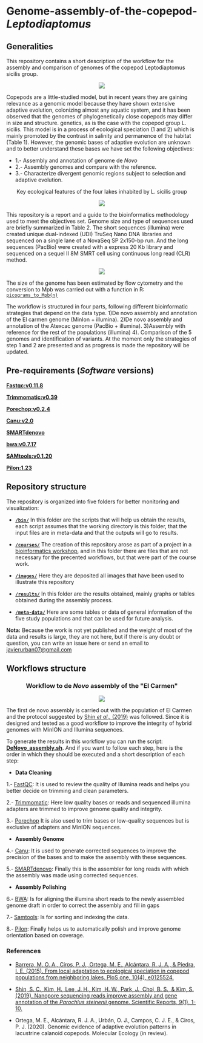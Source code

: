 # Genome-assembly-of-the-copepod-*Leptodiaptomus*

## Generalities

This repository contains a short description of the workflow for the assembly and comparison of genomes of the copepod Leptodiaptomus sicilis group.

<p align="center">
  <img src="/images/Leptodiaptomus sicilis group.png">
</p>

Copepods are a little-studied model, but in recent years they are gaining relevance as a genomic model because they have shown extensive adaptive evolution, colonizing almost any aquatic system, and it has been observed that the genomes of phylogenetically close copepods may differ in size and structure. genetics, as is the case with the copepod group L. sicilis. This model is in a process of ecological speciation (1 and 2) which is mainly promoted by the contrast in salinity and permanence of the habitat (Table 1). However, the genomic bases of adaptive evolution are unknown and to better understand these bases we have set the following objectives:

   + 1.- Assembly and annotation of genome de *Novo*
   + 2.- Assembly genomes and compare with the reference.
   + 3.- Characterize divergent genomic regions subject to selection and adaptive evolution.

<p align="center">Key ecological features of the four lakes inhabited by
L. sicilis group</p>

<p align="center">
  <img src="/images/Table1.png">
</p>

This repository is a report and a guide to the bioinformatics methodology used to meet the objectives set. Genome size and type of sequences used are briefly summarized in Table 2. The short sequences (illumina) were created unique dual-indexed (UDI) TruSeq Nano DNA libraries and sequenced on a single lane of a NovaSeq SP 2x150-bp run. And the long sequences (PacBio) were created with a express 20 Kb library and sequenced on a sequel II 8M SMRT cell using continuous long read (CLR) method.

<p align="center">
  <img src="/images/Table2.png">
</p>

The size of the genome has been estimated by flow cytometry and the conversion to Mpb was carried out with a function in R: [`picograms_to_Mpb(n)`](/bin/picograms_to_Mpb.R)

The workflow is structured in four parts, following different bioinformatic strategies that depend on the data type. 1)De novo assembly and annotation of the El carmen genome (MinIon + illumina). 2)De novo assembly and annotation of the Atexcac genome (PacBio + illumina). 3)Assembly with reference for the rest of the populations (illumina) 4). Comparison of the 5 genomes and identification of variants. At the moment only the strategies of step 1 and 2 are presented and as progress is made the repository will be updated.

## Pre-requirements (*Software* versions) 

[**Fastqc:v0.11.8**](https://hub.docker.com/layers/biocontainers/fastqc/v0.11.8dfsg-2-deb_cv1/images/sha256-9d41ec0bc4f413abe9e5290c91e3edfaa215fc47e8e11df18691cfa870df6d91?context=explore)

[**Trimmomatic:v0.39**](http://www.usadellab.org/cms/?page=trimmomatic)

[**Porechop:v0.2.4**](https://github.com/rrwick/Porechop)

[**Canu:v2.0**](https://github.com/marbl/canu/releases/tag/v2.0)

[**SMARTdenovo**](https://github.com/ruanjue/smartdenovo)

[**bwa:v0.7.17**](https://github.com/lh3/bwa)

[**SAMtools:v0.1.20**](http://www.htslib.org/)

[**Pilon:1.23**](https://github.com/broadinstitute/pilon/releases/)


## Repository structure

The repository is organized into five folders for better monitoring and visualization:

+ **[`/bin/`](/bin)** In this folder are the scripts that will help us obtain the results, each script assumes that the working directory is this folder, that the input files are in meta-data and that the outputs will go to results.

+ **[`/courses/`](/courses)** The creation of this repository arose as part of a project in a [bioinformatics workshop](https://github.com/AliciaMstt/TallerBioinf), and in this folder there are files that are not necessary for the precented workflows, but that were part of the course work.

+ **[`/images/`](/images)** Here they are deposited all images that have been used to illustrate this repository

+ **[`/results/`](/results)** In this folder are the results obtained, mainly graphs or tables obtained during the assembly process.

+ **[`/meta-data/`](/meta-data)** Here are some tables or data of general information of the five study populations and that can be used for future analysis. 

**Nota:** Because the work is not yet published and the weight of most of the data and results is large, they are not here, but if there is any doubt or question, you can write an issue here or send an email to [javierurban07@gmail.com](javierurban07@gmail.com)

## Workflows structure

### <p align="center">Workflow to de *Novo* assembly of the "El Carmen" </p>

<p align="center">
  <img src="/images/workflow.png">
</p>

The first de novo assembly is carried out with the population of El Carmen and the protocol suggested by [Shin *et al.,* (2019)](https://www.nature.com/articles/s41598-019-41549-8) was followed. Since it is designed and tested as a good workflow to improve the integrity of hybrid genomes with MinION and Illumina sequences.

To generate the results in this workflow you can run the script: **[DeNovo_assembly.sh](/bin/DeNovo_assembly.sh)**. And if you want to follow each step, here is the order in which they should be executed and a short description of each step:

+ **Data Cleaning** 
 
 1.- [FastQC](/bin/1.fastQC.sh): It is used to review the quality of Illumina reads and helps you better decide on trimming and clean parameters.  

 2.- [Trimmomatic](/bin/2.trimmomatic.sh): Here low quality bases or reads and sequenced illumina adapters are trimmed to improve genome quality and integrity.
 
 3.- [Porechop](/bin/3.porechop.sh) It is also used to trim bases or low-quality sequences but is exclusive of adapters and MinION sequences.
     
+ **Assembly Genome**

 4.- [Canu](/bin/4.canu.sh): It is used to generate corrected sequences to improve the precision of the bases and to make the assembly with these sequences.
 
 5.- [SMARTdenovo](/bin/5.SMART_denovo.sh): Finally this is the assembler for long reads with which the assembly was made using corrected sequences.
 
+ **Assembly Polishing**

 6.- [BWA](/bin/6.bwa.sh): Is for aligning the illumina short reads to the newly assembled genome draft in order to correct the assembly and fill in gaps
 
 7.- [Samtools](/bin/7.samtools.sh): Is for sorting and indexing the data.
 
 8.- [Pilon](/bin/8.pilon.sh): Finally helps us to automatically polish and improve genome orientation based on coverage. 
   
### References 

+ [Barrera, M. O. A., Ciros, P. J., Ortega, M. E., Alcántara, R. J. A., & Piedra, I. E. (2015). From local adaptation to ecological speciation in copepod populations from neighboring lakes. PloS one, 10(4), e0125524.](https://journals.plos.org/plosone/article?id=10.1371/journal.pone.0125524)

* [Shin, S. C., Kim, H., Lee, J. H., Kim, H. W., Park, J., Choi, B. S., & Kim, S. (2019). Nanopore sequencing reads improve assembly and gene annotation of the *Parochlus steinenii* genome. Scientific Reports, 9(1), 1-10.](https://www.nature.com/articles/s41598-019-41549-8)

+ Ortega, M. E., Alcántara, R. J. A., Urbán, O. J., Campos, C. J. E., & Ciros, P. J. (2020). Genomic evidence of adaptive evolution patterns in lacustrine calanoid copepods. Molecular Ecology (in review).

